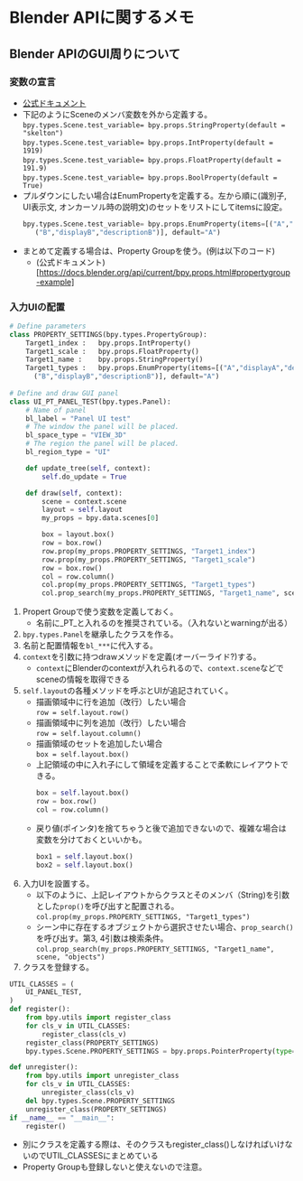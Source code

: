 # Blender APIに関するメモ  
## Blender APIのGUI周りについて  
### 変数の宣言  
- [公式ドキュメント](https://docs.blender.org/api/current/bpy.props.html)
- 下記のようにSceneのメンバ変数を外から定義する。  
`bpy.types.Scene.test_variable= bpy.props.StringProperty(default = "skelton")`  
`bpy.types.Scene.test_variable= bpy.props.IntProperty(default = 1919)`  
`bpy.types.Scene.test_variable= bpy.props.FloatProperty(default = 191.9)`  
`bpy.types.Scene.test_variable= bpy.props.BoolProperty(default = True)`  
- プルダウンにしたい場合はEnumPropertyを定義する。左から順に(識別子, UI表示文, オンカーソル時の説明文)のセットをリストにしてitemsに設定。
   ```python
   bpy.types.Scene.test_variable= bpy.props.EnumProperty(items=[("A","displayA","descriptionA"),
      ("B","displayB","descriptionB")], default="A")
   ```  
- まとめて定義する場合は、Property Groupを使う。(例は以下のコード)  
   - (公式ドキュメント)[https://docs.blender.org/api/current/bpy.props.html#propertygroup-example]  
### 入力UIの配置  
```python
# Define parameters
class PROPERTY_SETTINGS(bpy.types.PropertyGroup):
    Target1_index :   bpy.props.IntProperty()
    Target1_scale :   bpy.props.FloatProperty()
    Target1_name :    bpy.props.StringProperty()
    Target1_types :   bpy.props.EnumProperty(items=[("A","displayA","descriptionA"),
      ("B","displayB","descriptionB")], default="A")
      
# Define and draw GUI panel
class UI_PT_PANEL_TEST(bpy.types.Panel):
    # Name of panel
    bl_label = "Panel UI test"
    # The window the panel will be placed.
    bl_space_type = "VIEW_3D"
    # The region the panel will be placed.
    bl_region_type = "UI"

    def update_tree(self, context):
        self.do_update = True  

    def draw(self, context):
        scene = context.scene
        layout = self.layout
        my_props = bpy.data.scenes[0]

        box = layout.box()        
        row = box.row()              
        row.prop(my_props.PROPERTY_SETTINGS, "Target1_index")
        row.prop(my_props.PROPERTY_SETTINGS, "Target1_scale") 
        row = box.row()               
        col = row.column()
        col.prop(my_props.PROPERTY_SETTINGS, "Target1_types")
        col.prop_search(my_props.PROPERTY_SETTINGS, "Target1_name", scene, "objects")
```
1. Propert Groupで使う変数を定義しておく。  
   - 名前に_PT_と入れるのを推奨されている。（入れないとwarningが出る）  
2. `bpy.types.Panel`を継承したクラスを作る。  
3. 名前と配置情報を`bl_***`に代入する。  
4. `context`を引数に持つdrawメソッドを定義(オーバーライド?)する。  
   - `context`にBlenderのcontextが入れられるので、`context.scene`などでsceneの情報を取得できる  
5. `self.layout`の各種メソッドを呼ぶとUIが追記されていく。  
   - 描画領域中に行を追加（改行）したい場合  
      `row = self.layout.row()`
   - 描画領域中に列を追加（改行）したい場合  
      `row = self.layout.column()`      
   - 描画領域のセットを追加したい場合  
      `box = self.layout.box()`
   - 上記領域の中に入れ子にして領域を定義することで柔軟にレイアウトできる。  
      ```python
      box = self.layout.box()
      row = box.row()
      col = row.column()
      ```
   - 戻り値(ポインタ)を捨てちゃうと後で追加できないので、複雑な場合は変数を分けておくといいかも。  
      ```python
      box1 = self.layout.box()   
      box2 = self.layout.box()   
      ```  
6. 入力UIを設置する。
   - 以下のように、上記レイアウトからクラスとそのメンバ（String)を引数とした`prop()`を呼び出すと配置される。
   `col.prop(my_props.PROPERTY_SETTINGS, "Target1_types")`
   - シーン中に存在するオブジェクトから選択させたい場合、`prop_search()`を呼び出す。第3, 4引数は検索条件。
   `col.prop_search(my_props.PROPERTY_SETTINGS, "Target1_name", scene, "objects")`
7. クラスを登録する。
```python
UTIL_CLASSES = (
    UI_PANEL_TEST,
)
def register():
    from bpy.utils import register_class
    for cls_v in UTIL_CLASSES:
        register_class(cls_v)
    register_class(PROPERTY_SETTINGS)
    bpy.types.Scene.PROPERTY_SETTINGS = bpy.props.PointerProperty(type=PROPERTY_SETTINGS)

def unregister():
    from bpy.utils import unregister_class
    for cls_v in UTIL_CLASSES:
        unregister_class(cls_v)
    del bpy.types.Scene.PROPERTY_SETTINGS
    unregister_class(PROPERTY_SETTINGS)             
if __name__ == "__main__":
    register()
```
- 別にクラスを定義する際は、そのクラスもregister_class()しなければいけないのでUTIL_CLASSESにまとめている
- Property Groupも登録しないと使えないので注意。
